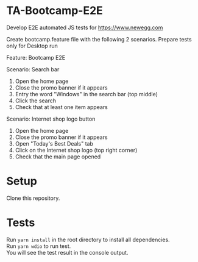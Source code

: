 # TA-Bootcamp-E2E

Develop E2E automated JS tests for https://www.newegg.com

Create bootcamp.feature file with the following 2 scenarios. Prepare tests only for Desktop run

Feature: Bootcamp E2E

Scenario: Search bar
1. Open the home page
2. Close the promo banner if it appears
3. Entry the word "Windows" in the search bar (top middle)
4. Click the search
5. Check that at least one item appears

Scenario: Internet shop logo button
1. Open the home page
2. Close the promo banner if it appears
3. Open "Today's Best Deals" tab
4. Click on the Internet shop logo (top right corner)
5. Check that the main page opened

# Setup
Clone this repository.

# Tests
Run `yarn install` in the root directory to install all dependencies.  
Run `yarn wdio` to run test.  
You will see the test result in the console output.  



